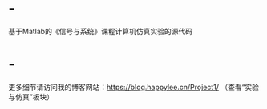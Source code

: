 # -
基于Matlab的《信号与系统》课程计算机仿真实验的源代码
# -
更多细节请访问我的博客网站：https://blog.happylee.cn/Project1/ （查看“实验与仿真”板块）
